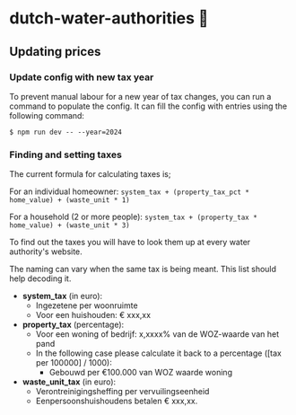 # dutch-water-authorities 🌊
## Updating prices
### Update config with new tax year
To prevent manual labour for a new year of tax changes, you can run a command to populate the config. It can fill the config with entries using the following command:
```
$ npm run dev -- --year=2024
```
### Finding and setting taxes
The current formula for calculating taxes is;

For an individual homeowner:
``
system_tax + (property_tax_pct * home_value) + (waste_unit * 1)
``

For a household (2 or more people):
``
system_tax + (property_tax * home_value) + (waste_unit * 3)
``

To find out the taxes you will have to look them up at every water authority's website.

The naming can vary when the same tax is being meant. This list should help decoding it.

- **system_tax** (in euro):
  - Ingezetene per woonruimte
  - Voor een huishouden: € xxx,xx
- **property_tax** (percentage):
  - Voor een woning of bedrijf: x,xxxx% van de WOZ-waarde van het pand
  - In the following case please calculate it back to a percentage ([tax per 100000] / 1000): 
    - Gebouwd per €100.000 van WOZ waarde woning 
- **waste_unit_tax** (in euro):
  - Verontreinigingsheffing per vervuilingseenheid
  - Eenpersoonshuishoudens betalen € xxx,xx.
